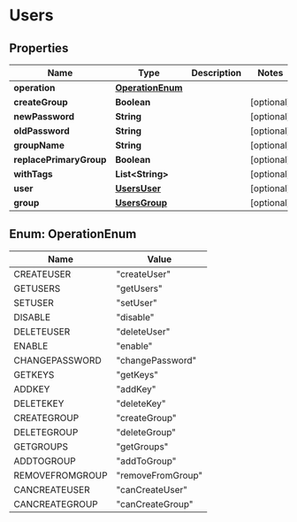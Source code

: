 

# Users


## Properties

| Name | Type | Description | Notes |
|------------ | ------------- | ------------- | -------------|
|**operation** | [**OperationEnum**](#OperationEnum) |  |  |
|**createGroup** | **Boolean** |  |  [optional] |
|**newPassword** | **String** |  |  [optional] |
|**oldPassword** | **String** |  |  [optional] |
|**groupName** | **String** |  |  [optional] |
|**replacePrimaryGroup** | **Boolean** |  |  [optional] |
|**withTags** | **List&lt;String&gt;** |  |  [optional] |
|**user** | [**UsersUser**](UsersUser.md) |  |  [optional] |
|**group** | [**UsersGroup**](UsersGroup.md) |  |  [optional] |



## Enum: OperationEnum

| Name | Value |
|---- | -----|
| CREATEUSER | &quot;createUser&quot; |
| GETUSERS | &quot;getUsers&quot; |
| SETUSER | &quot;setUser&quot; |
| DISABLE | &quot;disable&quot; |
| DELETEUSER | &quot;deleteUser&quot; |
| ENABLE | &quot;enable&quot; |
| CHANGEPASSWORD | &quot;changePassword&quot; |
| GETKEYS | &quot;getKeys&quot; |
| ADDKEY | &quot;addKey&quot; |
| DELETEKEY | &quot;deleteKey&quot; |
| CREATEGROUP | &quot;createGroup&quot; |
| DELETEGROUP | &quot;deleteGroup&quot; |
| GETGROUPS | &quot;getGroups&quot; |
| ADDTOGROUP | &quot;addToGroup&quot; |
| REMOVEFROMGROUP | &quot;removeFromGroup&quot; |
| CANCREATEUSER | &quot;canCreateUser&quot; |
| CANCREATEGROUP | &quot;canCreateGroup&quot; |



